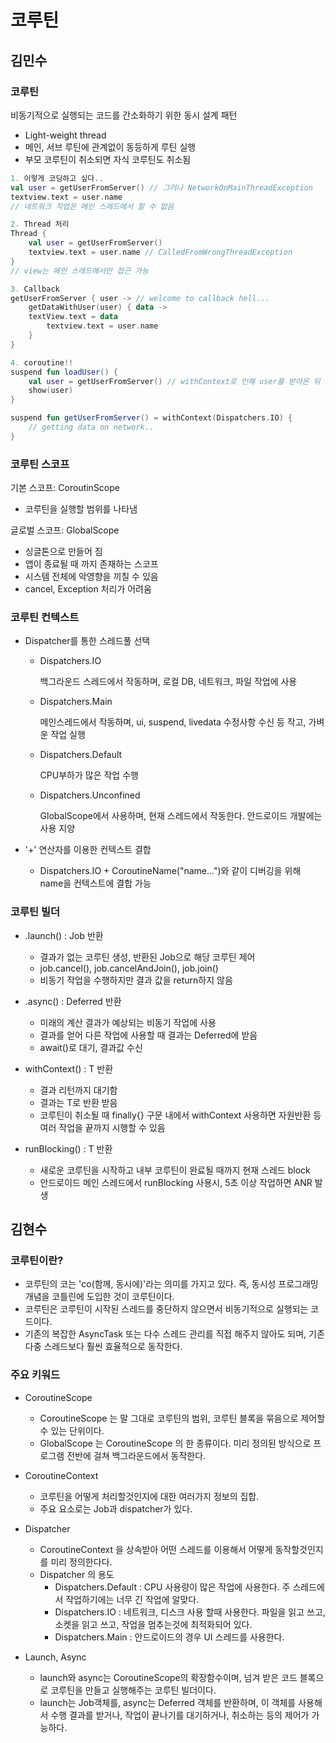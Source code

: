 # 코루틴
## 김민수

### 코루틴

비동기적으로 실행되는 코드를 간소화하기 위한 동시 설계 패턴

- Light-weight thread
- 메인, 서브 루틴에 관계없이 동등하게 루틴 실행
- 부모 코루틴이 취소되면 자식 코루틴도 취소됨

``` kotlin
1. 이렇게 코딩하고 싶다..
val user = getUserFromServer() // 그러나 NetworkOnMainThreadException
textview.text = user.name
// 네트워크 작업은 메인 스레드에서 할 수 없음

2. Thread 처리
Thread {
	val user = getUserFromServer()
	textview.text = user.name // CalledFromWrongThreadException
}
// view는 메인 스레드에서만 접근 가능

3. Callback
getUserFromServer { user -> // welcome to callback hell...
    getDataWithUser(user) { data ->
	textView.text = data	                          
      	textview.text = user.name
    }
}

4. coroutine!!
suspend fun loadUser() {
	val user = getUserFromServer() // withContext로 인해 user를 받아온 뒤 show() 실행
	show(user)
}

suspend fun getUserFromServer() = withContext(Dispatchers.IO) {
	// getting data on network..
}
```

### 코루틴 스코프

기본 스코프: CoroutinScope

- 코루틴을 실행할 범위를 나타냄

글로벌 스코프: GlobalScope

- 싱글톤으로 만들어 짐
- 앱이 종료될 때 까지 존재하는 스코프
- 시스템 전체에 악영향을 끼칠 수 있음
- cancel, Exception 처리가 어려움



### 코루틴 컨텍스트

- Dispatcher를 통한 스레드풀 선택

  - Dispatchers.IO

    백그라운드 스레드에서 작동하며, 로컬 DB, 네트워크, 파일 작업에 사용

  - Dispatchers.Main

    메인스레드에서 작동하며, ui, suspend, livedata 수정사항 수신 등 작고, 가벼운 작업 실행

  - Dispatchers.Default

    CPU부하가 많은 작업 수행

  - Dispatchers.Unconfined

    GlobalScope에서 사용하며, 현재 스레드에서 작동한다. 안드로이드 개발에는 사용 지양

- '+' 연산자를 이용한 컨텍스트 결합

  - Dispatchers.IO + CoroutineName("name...")와 같이 디버깅을 위해 name을 컨텍스트에 결합 가능



### 코루틴 빌더

- .launch() : Job 반환
  - 결과가 없는 코루틴 생성, 반환된 Job으로 해당 코루틴 제어
  - job.cancel(), job.cancelAndJoin(), job.join()
  - 비동기 작업을 수행하지만 결과 값을 return하지 않음

- .async() : Deferred<T> 반환
  - 미래의 계산 결과가 예상되는 비동기 작업에 사용
  - 결과를 얻어 다른 작업에 사용할 때 결과는 Deferred<T>에 받음
  - await()로 대기, 결과값 수신
- withContext() : T 반환
  - 결과 리턴까지 대기함
  - 결과는 T로 반환 받음
  - 코루틴이 취소될 때 finally{} 구문 내에서 withContext 사용하면 자원반환 등 여러 작업을 끝까지 시행할 수 있음
- runBlocking() : T 반환
  - 새로운 코루틴을 시작하고 내부 코루틴이 완료될 때까지 현재 스레드 block
  - 안드로이드 메인 스레드에서 runBlocking 사용시, 5초 이상 작업하면 ANR 발생

## 김현수
	
### 코루틴이란?
- 코루틴의 코는 'co(함께, 동시에)'라는 의미를 가지고 있다. 즉, 동시성 프로그래밍 개념을 코틀린에 도입한 것이 코루틴이다.
- 코루틴은 코루틴이 시작된 스레드를 중단하지 않으면서 비동기적으로 실행되는 코드이다.
- 기존의 복잡한 AsyncTask 또는 다수 스레드 관리를 직접 해주지 않아도 되며, 기존 다중 스레드보다 훨씬 효율적으로 동작한다.

### 주요 키워드
- CoroutineScope
	- CoroutineScope 는 말 그대로 코루틴의 범위, 코루틴 블록을 묶음으로 제어할수 있는 단위이다.
	- GlobalScope 는 CoroutineScope 의 한 종류이다. 미리 정의된 방식으로 프로그램 전반에 걸쳐 백그라운드에서 동작한다.

- CoroutineContext
	- 코루틴을 어떻게 처리할것인지에 대한 여러가지 정보의 집합.
	- 주요 요소로는 Job과 dispatcher가 있다.

- Dispatcher
	- CoroutineContext 을 상속받아 어떤 스레드를 이용해서 어떻게 동작할것인지를 미리 정의한다다.
	- Dispatcher 의 용도
		- Dispatchers.Default : CPU 사용량이 많은 작업에 사용한다. 주 스레드에서 작업하기에는 너무 긴 작업에 알맞다.
		- Dispatchers.IO : 네트워크, 디스크 사용 할때 사용한다. 파일을 읽고 쓰고, 소켓을 읽고 쓰고, 작업을 멈추는것에 최적화되어 있다.
		- Dispatchers.Main : 안드로이드의 경우 UI 스레드를 사용한다.

- Launch, Async
	- launch와 async는 CoroutineScope의 확장함수이며, 넘겨 받은 코드 블록으로 코루틴을 만들고 실행해주는 코루틴 빌더이다.
	- launch는 Job객체를, async는 Deferred 객체를 반환하며, 이 객체를 사용해서 수행 결과를 받거나, 작업이 끝나기를 대기하거나, 취소하는 등의 제어가 가능하다.
